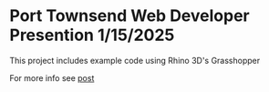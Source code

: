 # Port Townsend Web Developer Presention 1/15/2025

This project includes example code using Rhino 3D's Grasshopper

For more info see [post](https://jongarrison.github.io/blogs/ptwd250115/)
